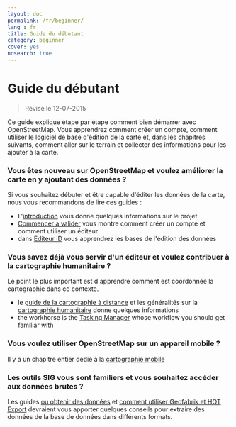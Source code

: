 ```yaml
---
layout: doc
permalink: /fr/beginner/
lang : fr
title: Guide du débutant
category: beginner
cover: yes
nosearch: true
---
```


Guide du débutant
================

> Révisé le 12-07-2015  

Ce guide explique étape par étape comment bien démarrer avec OpenStreetMap. Vous apprendrez comment créer un compte, comment utiliser le logiciel de base d'édition de la carte et, dans les chapitres suivants, comment aller sur le terrain et collecter des informations pour les ajouter à la carte. 

### Vous êtes nouveau sur OpenStreetMap et voulez améliorer la carte en y ajoutant des données ?

Si vous souhaitez débuter et être capable d'éditer les données de la carte, nous vous recommandons de lire ces guides :
- L'[introduction](/fr/beginner/introduction/) vous donne quelques informations sur le projet
- [Commencer à valider](/fr/beginner/start-osm/) vous montre comment créer un compte et comment utiliser un éditeur
- dans [Éditeur iD](/fr/beginner/id-editor/) vous apprendrez les bases de l'édition des données


### Vous savez déjà vous servir d'un éditeur et voulez contribuer à la cartographie humanitaire ?

Le point le plus important est d'apprendre comment est coordonnée la cartographie dans ce contexte.
- le [guide de la cartographie à distance](/fr/coordination/HOT-Remote-Response-Guide/) et les généralités sur la [cartographie humanitaire](/fr/coordination/humanitarian/) donne quelques informations
- the workhorse is the [Tasking Manager](/en/coordination/tm-user/) whose workflow you should get familiar with

### Vous voulez utiliser OpenStreetMap sur un appareil mobile ?

Il y a un chapitre entier dédié à la [cartographie mobile](/fr/mobile-mapping)


### Les outils SIG vous sont familiers et vous souhaitez accéder aux données brutes ?

Les guides [ou obtenir des données](/fr/osm-data/getting-data/)  et [comment utiliser Geofabrik et HOT Export](/fr/osm-data/geofabrik-and-hot-export/) devraient vous apporter quelques conseils pour extraire des données de la base de données dans différents formats.